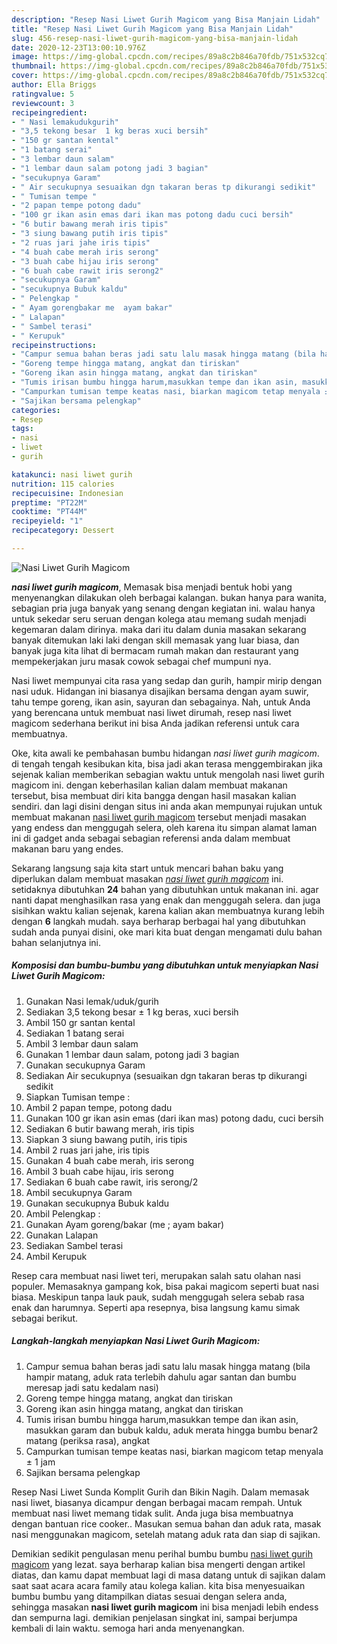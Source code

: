 ```yaml
---
description: "Resep Nasi Liwet Gurih Magicom yang Bisa Manjain Lidah"
title: "Resep Nasi Liwet Gurih Magicom yang Bisa Manjain Lidah"
slug: 456-resep-nasi-liwet-gurih-magicom-yang-bisa-manjain-lidah
date: 2020-12-23T13:00:10.976Z
image: https://img-global.cpcdn.com/recipes/89a8c2b846a70fdb/751x532cq70/nasi-liwet-gurih-magicom-foto-resep-utama.jpg
thumbnail: https://img-global.cpcdn.com/recipes/89a8c2b846a70fdb/751x532cq70/nasi-liwet-gurih-magicom-foto-resep-utama.jpg
cover: https://img-global.cpcdn.com/recipes/89a8c2b846a70fdb/751x532cq70/nasi-liwet-gurih-magicom-foto-resep-utama.jpg
author: Ella Briggs
ratingvalue: 5
reviewcount: 3
recipeingredient:
- " Nasi lemakudukgurih"
- "3,5 tekong besar  1 kg beras xuci bersih"
- "150 gr santan kental"
- "1 batang serai"
- "3 lembar daun salam"
- "1 lembar daun salam potong jadi 3 bagian"
- "secukupnya Garam"
- " Air secukupnya sesuaikan dgn takaran beras tp dikurangi sedikit"
- " Tumisan tempe "
- "2 papan tempe potong dadu"
- "100 gr ikan asin emas dari ikan mas potong dadu cuci bersih"
- "6 butir bawang merah iris tipis"
- "3 siung bawang putih iris tipis"
- "2 ruas jari jahe iris tipis"
- "4 buah cabe merah iris serong"
- "3 buah cabe hijau iris serong"
- "6 buah cabe rawit iris serong2"
- "secukupnya Garam"
- "secukupnya Bubuk kaldu"
- " Pelengkap "
- " Ayam gorengbakar me  ayam bakar"
- " Lalapan"
- " Sambel terasi"
- " Kerupuk"
recipeinstructions:
- "Campur semua bahan beras jadi satu lalu masak hingga matang (bila hampir matang, aduk rata terlebih dahulu agar santan dan bumbu meresap jadi satu kedalam nasi)"
- "Goreng tempe hingga matang, angkat dan tiriskan"
- "Goreng ikan asin hingga matang, angkat dan tiriskan"
- "Tumis irisan bumbu hingga harum,masukkan tempe dan ikan asin, masukkan garam dan bubuk kaldu, aduk merata hingga bumbu benar2 matang (periksa rasa), angkat"
- "Campurkan tumisan tempe keatas nasi, biarkan magicom tetap menyala ± 1 jam"
- "Sajikan bersama pelengkap"
categories:
- Resep
tags:
- nasi
- liwet
- gurih

katakunci: nasi liwet gurih 
nutrition: 115 calories
recipecuisine: Indonesian
preptime: "PT22M"
cooktime: "PT44M"
recipeyield: "1"
recipecategory: Dessert

---
```



![Nasi Liwet Gurih Magicom](https://img-global.cpcdn.com/recipes/89a8c2b846a70fdb/751x532cq70/nasi-liwet-gurih-magicom-foto-resep-utama.jpg)

<b><i>nasi liwet gurih magicom</i></b>, Memasak bisa menjadi bentuk hobi yang menyenangkan dilakukan oleh berbagai kalangan. bukan hanya para wanita, sebagian pria juga banyak yang senang dengan kegiatan ini. walau hanya untuk sekedar seru seruan dengan kolega atau memang sudah menjadi kegemaran dalam dirinya. maka dari itu dalam dunia masakan sekarang banyak ditemukan laki laki dengan skill memasak yang luar biasa, dan banyak juga kita lihat di bermacam rumah makan dan restaurant yang mempekerjakan juru masak cowok sebagai chef mumpuni nya.

Nasi liwet mempunyai cita rasa yang sedap dan gurih, hampir mirip dengan nasi uduk. Hidangan ini biasanya disajikan bersama dengan ayam suwir, tahu tempe goreng, ikan asin, sayuran dan sebagainya. Nah, untuk Anda yang berencana untuk membuat nasi liwet dirumah, resep nasi liwet magicom sederhana berikut ini bisa Anda jadikan referensi untuk cara membuatnya.

Oke, kita awali ke pembahasan bumbu hidangan <i>nasi liwet gurih magicom</i>. di tengah tengah kesibukan kita, bisa jadi akan terasa menggembirakan jika sejenak kalian memberikan sebagian waktu untuk mengolah nasi liwet gurih magicom ini. dengan keberhasilan kalian dalam membuat makanan tersebut, bisa membuat diri kita bangga dengan hasil masakan kalian sendiri. dan lagi disini dengan situs ini anda akan mempunyai rujukan untuk membuat makanan <u>nasi liwet gurih magicom</u> tersebut menjadi masakan yang endess dan menggugah selera, oleh karena itu simpan alamat laman ini di gadget anda sebagai sebagian referensi anda dalam membuat makanan baru yang endes.


Sekarang langsung saja kita start untuk mencari bahan baku yang diperlukan dalam membuat masakan <u><i>nasi liwet gurih magicom</i></u> ini. setidaknya dibutuhkan <b>24</b> bahan yang dibutuhkan untuk makanan ini. agar nanti dapat menghasilkan rasa yang enak dan menggugah selera. dan juga sisihkan waktu kalian sejenak, karena kalian akan membuatnya kurang lebih dengan <b>6</b> langkah mudah. saya berharap berbagai hal yang dibutuhkan sudah anda punyai disini, oke mari kita buat dengan mengamati dulu bahan bahan selanjutnya ini.

<!--inarticleads1-->

##### Komposisi dan bumbu-bumbu yang dibutuhkan untuk menyiapkan Nasi Liwet Gurih Magicom:

1. Gunakan  Nasi lemak/uduk/gurih
1. Sediakan 3,5 tekong besar ± 1 kg beras, xuci bersih
1. Ambil 150 gr santan kental
1. Sediakan 1 batang serai
1. Ambil 3 lembar daun salam
1. Gunakan 1 lembar daun salam, potong jadi 3 bagian
1. Gunakan secukupnya Garam
1. Sediakan  Air secukupnya (sesuaikan dgn takaran beras tp dikurangi sedikit
1. Siapkan  Tumisan tempe :
1. Ambil 2 papan tempe, potong dadu
1. Gunakan 100 gr ikan asin emas (dari ikan mas) potong dadu, cuci bersih
1. Sediakan 6 butir bawang merah, iris tipis
1. Siapkan 3 siung bawang putih, iris tipis
1. Ambil 2 ruas jari jahe, iris tipis
1. Gunakan 4 buah cabe merah, iris serong
1. Ambil 3 buah cabe hijau, iris serong
1. Sediakan 6 buah cabe rawit, iris serong/2
1. Ambil secukupnya Garam
1. Gunakan secukupnya Bubuk kaldu
1. Ambil  Pelengkap :
1. Gunakan  Ayam goreng/bakar (me ; ayam bakar)
1. Gunakan  Lalapan
1. Sediakan  Sambel terasi
1. Ambil  Kerupuk


Resep cara membuat nasi liwet teri, merupakan salah satu olahan nasi populer. Memasaknya gampang kok, bisa pakai magicom seperti buat nasi biasa. Meskipun tanpa lauk pauk, sudah menggugah selera sebab rasa enak dan harumnya. Seperti apa resepnya, bisa langsung kamu simak sebagai berikut. 

<!--inarticleads2-->

##### Langkah-langkah menyiapkan Nasi Liwet Gurih Magicom:

1. Campur semua bahan beras jadi satu lalu masak hingga matang (bila hampir matang, aduk rata terlebih dahulu agar santan dan bumbu meresap jadi satu kedalam nasi)
1. Goreng tempe hingga matang, angkat dan tiriskan
1. Goreng ikan asin hingga matang, angkat dan tiriskan
1. Tumis irisan bumbu hingga harum,masukkan tempe dan ikan asin, masukkan garam dan bubuk kaldu, aduk merata hingga bumbu benar2 matang (periksa rasa), angkat
1. Campurkan tumisan tempe keatas nasi, biarkan magicom tetap menyala ± 1 jam
1. Sajikan bersama pelengkap


Resep Nasi Liwet Sunda Komplit Gurih dan Bikin Nagih. Dalam memasak nasi liwet, biasanya dicampur dengan berbagai macam rempah. Untuk membuat nasi liwet memang tidak sulit. Anda juga bisa membuatnya dengan bantuan rice cooker.. Masukan semua bahan dan aduk rata, masak nasi menggunakan magicom, setelah matang aduk rata dan siap di sajikan. 

Demikian sedikit pengulasan menu perihal bumbu bumbu <u>nasi liwet gurih magicom</u> yang lezat. saya berharap kalian bisa mengerti dengan artikel diatas, dan kamu dapat membuat lagi di masa datang untuk di sajikan dalam saat saat acara acara family atau kolega kalian. kita bisa menyesuaikan bumbu bumbu yang ditampilkan diatas sesuai dengan selera anda, sehingga masakan <b>nasi liwet gurih magicom</b> ini bisa menjadi lebih endess dan sempurna lagi. demikian penjelasan singkat ini, sampai berjumpa kembali di lain waktu. semoga hari anda menyenangkan.

